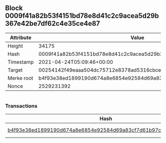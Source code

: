 ## Block 0009f41a82b53f4151bd78e8d41c2c9acea5d29b367e42be7df62c4e35ce4e87

Attribute | Value
--- | ---
Height | 34175
Hash | 0009f41a82b53f4151bd78e8d41c2c9acea5d29b367e42be7df62c4e35ce4e87
Timestamp | 2021-04-24T05:09:46+00:00
Target | 00254142f49eaaa504dc75712e8378ad5316cbcead634704b3734b6271167cc4
Merke root | b4f93e38ed1899190d674a8e6854e92584d69a83cf7d61b97cce4d34144ab98c
Nonce | 2529231392

```

```

### Transactions

Hash | Amount
--- | ---
[b4f93e38ed1899190d674a8e6854e92584d69a83cf7d61b97cce4d34144ab98c](b4f93e38ed1899190d674a8e6854e92584d69a83cf7d61b97cce4d34144ab98c.md) | 10.00000000 SKEPTI 
